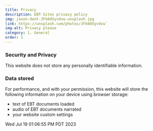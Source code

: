 ```yaml
---
title: Privacy
description: EBT-Sites privacy policy
img: jason-dent-JFk0dVyvdvw-unsplash.jpg
link: https://unsplash.com/photos/JFk0dVyvdvw`
img-alt: Privacy please
category: 1. General
order: 1
---
```



### Security and Privacy

This website does not store any personally identifiable information.

### Data stored

For performance, and with your permission,
this website will store the following information on your device
using browser storage:

* text of EBT documents loaded
* audio of EBT documents narrated
* your website custom settings

Wed Jul 19 01:06:55 PM PDT 2023
